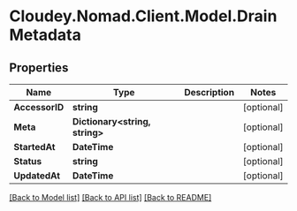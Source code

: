 # Cloudey.Nomad.Client.Model.DrainMetadata

## Properties

Name | Type | Description | Notes
------------ | ------------- | ------------- | -------------
**AccessorID** | **string** |  | [optional] 
**Meta** | **Dictionary&lt;string, string&gt;** |  | [optional] 
**StartedAt** | **DateTime** |  | [optional] 
**Status** | **string** |  | [optional] 
**UpdatedAt** | **DateTime** |  | [optional] 

[[Back to Model list]](../README.md#documentation-for-models) [[Back to API list]](../README.md#documentation-for-api-endpoints) [[Back to README]](../README.md)

